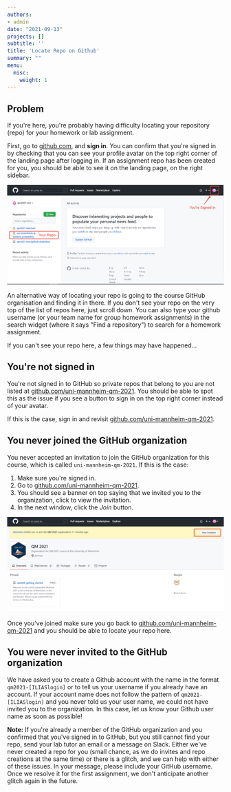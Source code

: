 ```yaml
---
authors:
- admin
date: "2021-09-13"
projects: []
subtitle: ''
title: 'Locate Repo on Github'
summary: ""  
menu:
  misc:
    weight: 1
---
```


## Problem


If you're here, you're probably having difficulty locating your repository (repo) for your homework or lab assignment.

First, go to [github.com](http://github.com/), and **sign in**. You can confirm that you're signed in by checking that you can see your profile avatar on the top right corner of the landing page after logging in. If an assignment repo has been created for you, you should be able to see it on the landing page, on the right sidebar.

![](github-sign-in.png)


An alternative way of locating your repo is going to the course GitHub organisation and finding it in there. If you don't see your repo on the very top of the list of repos here, just scroll down. You can also type your github username (or your team name for group homework assignments) in the search widget (where it says "Find a repository") to search for a homework assignment. 


If you can't see your repo here, a few things may have happened...

## You're not signed in

You're not signed in to GitHub so private repos that belong to you are not listed at [github.com/uni-mannheim-qm-2021](https://github.com/uni-mannheim-qm-2021). You should be able to spot this as the issue if you see a button to sign in on the top right corner instead of your avatar.

If this is the case, sign in and revisit [github.com/uni-mannheim-qm-2021](https://github.com/uni-mannheim-qm-2021).

## You never joined the GitHub organization

You never accepted an invitation to join the GitHub organization for this course, which is called `uni-mannheim-qm-2021`. If this is the case:

1. Make sure you're signed in.
2. Go to [github.com/uni-mannheim-qm-2021](https://github.com/uni-mannheim-qm-2021).
3. You should see a banner on top saying that we invited you to the organization, click to view the invitation.
4. In the next window, click the *Join* button.

![](org-invite.png)

Once you've joined make sure you go back to [github.com/uni-mannheim-qm-2021](https://github.com/uni-mannheim-qm-2021) and you should be able to locate your repo here.

## You were never invited to the GitHub organization

We have asked you to create a Github account with the name in the format `qm2021-[ILIASlogin]` or to tell us your username if you already have an account. If your account name does not follow the pattern of `qm2021-[ILIASlogin]` and you never told us your user name, we could not have invited you to the organization. In this case, let us know your Github user name as soon as possible! 

**Note:** If you're already a member of the GitHub organization and you confirmed that you've signed in to GitHub, but you still cannot find your repo, send your lab tutor an email or a message on Slack. Either we've never created a repo for you (small chance, as we do invites and repo creations at the same time) or there is a glitch, and we can help with either of these issues. In your message, please include your GitHub username. Once we resolve it for the first assignment, we don't anticipate another glitch again in the future.



